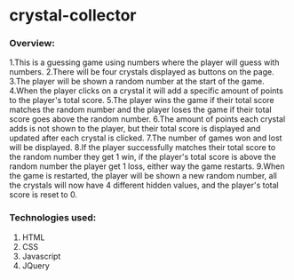 # crystal-collector

### Overview:
1.This is a guessing game using numbers where the player will guess with numbers.
2.There will be four crystals displayed as buttons on the page.
3.The player will be shown a random number at the start of the game.
4.When the player clicks on a crystal it will add a specific amount of points to the player's total score.
5.The player wins the game if their total score matches the random number and the player loses the game if their total score goes above the random number.
6.The amount of points each crystal adds is not shown to the player, but their total score is displayed and updated after each crystal is clicked.
7.The number of games won and lost will be displayed.
8.If the player successfully matches their total score to the random number they get 1 win, if the player's total score is above the random number the player get 1 loss, either way the game restarts.
9.When the game is restarted, the player will be shown a new random number, all the crystals will now have 4 different hidden values, and the player's total score is reset to 0.

### Technologies used:
1. HTML
2. CSS
3. Javascript
4. JQuery
